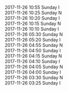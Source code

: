 2017-11-26 10:55 Sunday  I  
2017-11-26 10:25 Sunday  N  
2017-11-26 10:20 Sunday  I  
2017-11-26 10:15 Sunday  N  
2017-11-26 10:10 Sunday  I  
2017-11-26 05:30 Sunday  N  
2017-11-26 05:20 Sunday  I  
2017-11-26 04:55 Sunday  N  
2017-11-26 04:50 Sunday  I  
2017-11-26 04:15 Sunday  N  
2017-11-26 04:10 Sunday  I  
2017-11-26 04:05 Sunday  N  
2017-11-26 04:00 Sunday  I  
2017-11-26 03:30 Sunday  N  
2017-11-26 03:25 Sunday  I  
